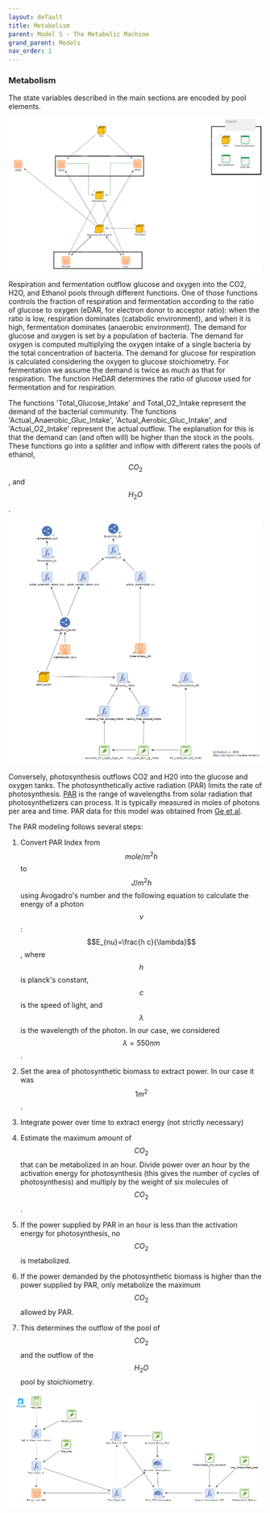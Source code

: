 ```yaml
---
layout: default
title: Metabolism
parent: Model 5 - The Metabolic Machine
grand_parent: Models
nav_order: 1
---
```


### Metabolism

The state variables described in the main sections are encoded by pool elements.


![Metabolic_Machine](../figures/Metabolic_Machine_1.PNG "Courtesy of GoldSim")


Respiration and fermentation outflow glucose and oxygen into the CO2, H2O, and Ethanol pools through 
different functions. One of those functions controls the fraction of respiration and fermentation according
 to the ratio of glucose to oxygen (eDAR, for electron donor to acceptor ratio): when the ratio is low, 
respiration dominates (catabolic environment), and when it is high, fermentation dominates (anaerobic 
environment). The demand for glucose and oxygen is set by a population of bacteria.
The demand for oxygen is computed multiplying the oxygen intake of a single bacteria by the total concentration
of bacteria. The demand for glucose for respiration is calculated considering the oxygen to glucose stoichiometry.
For fermentation we assume the demand is twice as much as that for respiration. The function HeDAR determines the
ratio of glucose used for fermentation and for respiration.

The functions 'Total_Glucose_Intake' and Total_O2_Intake represent the demand of the bacterial community. The functions
'Actual_Anaerobic_Gluc_Intake', 'Actual_Aerobic_Gluc_Intake', and 'Actual_O2_Intake' represent the
actual outflow. The explanation for this is that the demand can (and often will) be higher than the
stock in the pools. These functions go into a splitter and inflow with different rates the pools
of ethanol, $$CO_2$$, and $$H_2O$$. 


![Metabolic_Machine](../figures/Metabolic_Machine_2.PNG "Courtesy of GoldSim")


Conversely, photosynthesis outflows CO2 and H20 into the glucose and oxygen tanks. 
The photosynthetically active radiation (PAR) limits the rate of photosynthesis. 
[PAR](https://en.wikipedia.org/wiki/Photosynthetically_active_radiation) is the range of wavelengths 
from solar radiation that photosynthetizers can process. It is typically measured in moles of photons 
per area and time. PAR data for this model was obtained from [Ge et al](https://doi.org/10.1007/s00704-010-0368-6).

The PAR modeling follows several steps:

1. Convert PAR Index from $$mole/m^2 h$$ to $$J/m^2 h$$ using Avogadro's number and the following equation 
to calculate the energy of a photon $$\nu$$: $$E_{nu}=\frac{h c}{\lambda}$$, where $$h$$ is planck's constant, $$c$$ is 
the speed of light, and $$\lambda$$ is the wavelength of the photon. In our case, we considered $$\lambda=550 nm$$.

2. Set the area of photosynthetic biomass to extract power. In our case it was $$1 m^2$$.

3. Integrate power over time to extract energy (not strictly necessary)

4. Estimate the maximum amount of $$CO_2$$ that can be metabolized in an hour. Divide power over an hour by
the activation energy for photosynthesis (this gives the number of cycles of photosynthesis)
 and multiply by the weight of six molecules of $$CO_2$$.

5. If the power supplied by PAR in an hour is less than the activation energy for photosynthesis, no $$CO_2$$ is metabolized.

6. If the power demanded by the photosynthetic biomass is higher than the power supplied by PAR, only metabolize the maximum
$$CO_2$$ allowed by PAR.

7. This determines the outflow of the pool of $$CO_2$$ and the outflow of the $$H_2O$$ pool by stoichiometry.

![Metabolic_Machine](../figures/Metabolic_Machine_3.PNG "Courtesy of GoldSim")


